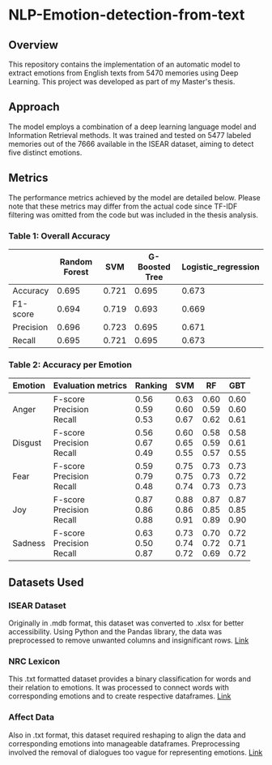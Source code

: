 # NLP-Emotion-detection-from-text
## Overview
This repository contains the implementation of an automatic model to extract emotions from English texts from 5470 memories using Deep Learning. This project was developed as part of my Master's thesis.

## Approach
The model employs a combination of a deep learning language model and Information Retrieval methods. It was trained and tested on 5477 labeled memories out of the 7666 available in the ISEAR dataset, aiming to detect five distinct emotions.

## Metrics
The performance metrics achieved by the model are detailed below. Please note that these metrics may differ from the actual code since TF-IDF filtering was omitted from the code but was included in the thesis analysis.

### Table 1: Overall Accuracy
|           | Random Forest | SVM   | G-Boosted Tree | Logistic_regression|
|-----------|---------------|-------|----------------|--------------------|
| Accuracy  | 0.695         | 0.721 | 0.695          | 0.673              |
| F1-score  | 0.694         | 0.719 | 0.693          | 0.669              |
| Precision | 0.696         | 0.723 | 0.695          | 0.671              |
| Recall    | 0.695         | 0.721 | 0.695          | 0.673              |

### Table 2: Accuracy per Emotion
|     Emotion    |     Evaluation metrics                  |     Ranking                   | SVM                           | RF                            | GBT                           |
|----------------|-----------------------------------------|-------------------------------|-------------------------------|-------------------------------|-------------------------------|
|     Anger      |     F-score     <br>Precision     <br>Recall    |     0.56     <br>0.59     <br>0.53    |     0.63     <br>0.60     <br>0.67    |     0.60     <br>0.59     <br>0.62    |     0.60     <br>0.60     <br>0.61    |
|     Disgust    |     F-score     <br>Precision     <br>Recall    |     0.56     <br>0.67     <br>0.49    |     0.60     <br>0.65     <br>0.55    |     0.58     <br>0.59     <br>0.57    |     0.58     <br>0.61     <br>0.55    |
|     Fear       |     F-score     <br>Precision     <br>Recall    |     0.59     <br>0.79     <br>0.48    |     0.75     <br>0.75     <br>0.74    |     0.73     <br>0.73     <br>0.73    |     0.73     <br>0.72     <br>0.73    |
|     Joy        |     F-score     <br>Precision     <br>Recall    |     0.87     <br>0.86     <br>0.88    |     0.88     <br>0.86     <br>0.91    |     0.87     <br>0.85     <br>0.89    |     0.87     <br>0.85     <br>0.90    |
|     Sadness    |     F-score     <br>Precision     <br>Recall    |     0.63     <br>0.50     <br>0.87    |     0.73     <br>0.74     <br>0.72    |     0.70     <br>0.72     <br>0.69    |     0.72     <br>0.71     <br>0.72    |

## Datasets Used

### ISEAR Dataset
Originally in .mdb format, this dataset was converted to .xlsx for better accessibility. Using Python and the Pandas library, the data was preprocessed to remove unwanted columns and insignificant rows. [Link](https://www.unige.ch/cisa/research/materials-and-online-research/research-material/)

### NRC Lexicon
This .txt formatted dataset provides a binary classification for words and their relation to emotions. It was processed to connect words with corresponding emotions and to create respective dataframes. [Link](https://saifmohammad.com/WebPages/NRC-Emotion-Lexicon.htm)

### Affect Data
Also in .txt format, this dataset required reshaping to align the data and corresponding emotions into manageable dataframes. Preprocessing involved the removal of dialogues too vague for representing emotions. [Link](http://people.rc.rit.edu/~coagla/affectdata/index.html)
